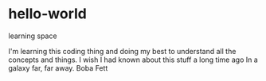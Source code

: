 # hello-world
learning space

I'm learning this coding thing and doing my best to understand all the concepts and things.
I wish I had known about this stuff a long time ago
In a galaxy far, far away.
Boba Fett
